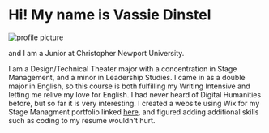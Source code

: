 # Hi! My name is Vassie Dinstel
![profile picture](vassiedinstel.github.io/vassie-dinstel/images/A097C38E-81B3-4559-809B-EB4AC8EE244A.jpeg)

and I am a Junior at Christopher Newport University.  

I am a Design/Technical Theater major with a concentration in Stage Management, and a minor in Leadership Studies. I came in as a double major in English, so this course is both fulfilling my Writing Intensive and letting me relive my love for English. I had never heard of Digital Humanities before, but so far it is very interesting. I created a website using Wix for my Stage Managment portfolio linked [here](https://elizabethdinstel18.wixsite.com/vassiedinstel), and figured adding additional skills such as coding to my resumé wouldn't hurt.

